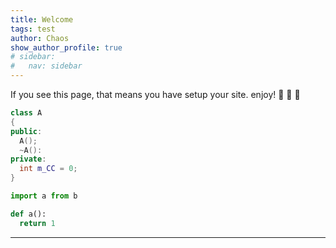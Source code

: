 ```yaml
---
title: Welcome
tags: test
author: Chaos
show_author_profile: true
# sidebar:
#   nav: sidebar
---
```


If you see this page, that means you have setup your site. enjoy! :ghost: :ghost: :ghost:

``` c++
class A
{
public:
  A();
  ~A():
private:
  int m_CC = 0;
}

```

``` python
import a from b

def a():
  return 1


```



---


